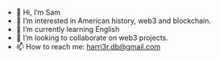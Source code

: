- 👋 Hi, I’m Sam
- 👀 I’m interested in American history, web3 and blockchain.
- 🌱 I’m currently learning English
- 💞️ I’m looking to collaborate on web3 projects.
- 📫 How to reach me: harri3r.db@gmail.com

<!---
HarrierDB/HarrierDB is a ✨ special ✨ repository because its `README.md` (this file) appears on your GitHub profile.
You can click the Preview link to take a look at your changes.
--->
